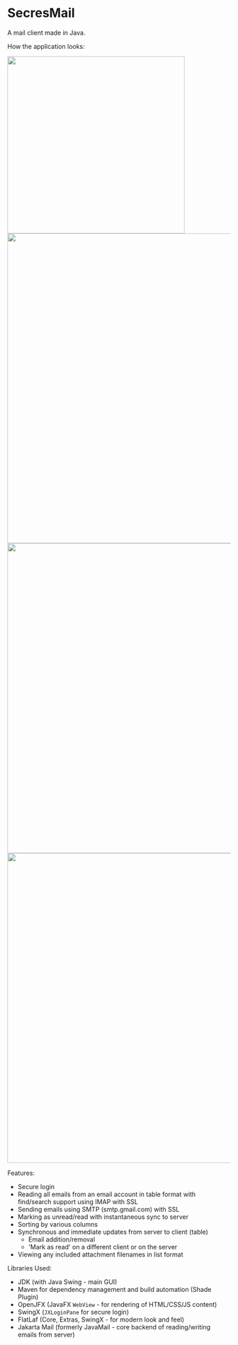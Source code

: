 # SecresMail
A mail client made in Java.

How the application looks:
<p align="left">
    <img src="https://user-images.githubusercontent.com/64337291/114258589-65551000-997c-11eb-8b12-94ce5ece8f7f.png" width=400 />
    <img src="https://user-images.githubusercontent.com/64337291/114258626-c0870280-997c-11eb-95b6-cf23411dcf3f.png" width=700 />
    <img src="https://user-images.githubusercontent.com/64337291/114258718-7e11f580-997d-11eb-9bf2-ca66be2e8a0e.png" width=700 />
    <img src="https://user-images.githubusercontent.com/64337291/114258991-9125c500-997f-11eb-997d-ad9b44ff172c.png" width=700 />
</p>

Features:
* Secure login
* Reading all emails from an email account in table format with find/search support using IMAP with SSL
* Sending emails using SMTP (smtp.gmail.com) with SSL
* Marking as unread/read with instantaneous sync to server
* Sorting by various columns
* Synchronous and immediate updates from server to client (table)
    * Email addition/removal
    * 'Mark as read' on a different client or on the server
* Viewing any included attachment filenames in list format

Libraries Used:
* JDK (with Java Swing - main GUI)
* Maven for dependency management and build automation (Shade Plugin)
* OpenJFX (JavaFX `WebView` - for rendering of HTML/CSS/JS content)
* SwingX (`JXLoginPane` for secure login)
* FlatLaf (Core, Extras, SwingX - for modern look and feel)
* Jakarta Mail (formerly JavaMail - core backend of reading/writing emails from server)
